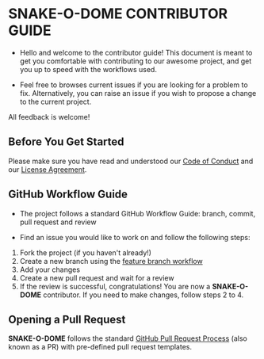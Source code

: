 # SNAKE-O-DOME CONTRIBUTOR GUIDE

* Hello and welcome to the contributor guide! This document is meant to get you comfortable with contributing to our awesome project, and get you up to speed with the workflows used.

* Feel free to browses current issues if you are looking for a problem to fix. Alternatively, you can raise an issue if you wish to propose a change to the current project.

All feedback is welcome!


## Before You Get Started

Please make sure you have read and understood our [Code of Conduct](/CODE-OF-CONDUCT.md) and our [License Agreement](./license.md).

## GitHub Workflow Guide

* The project follows a standard GitHub Workflow Guide: branch, commit, pull request and review

* Find an issue you would like to work on and follow the following steps:

1. Fork the project (if you haven't already!)
2. Create a new branch using the [feature branch workflow](https://www.atlassian.com/git/tutorials/comparing-workflows/feature-branch-workflow)
3. Add your changes
4. Create a new pull request and wait for a review
5. If the review is successful, congratulations! You are now a **SNAKE-O-DOME** contributor. If you need to make changes, follow steps 2 to 4.


## Opening a Pull Request

**SNAKE-O-DOME** follows the standard [GitHub Pull Request Process](https://help.github.com/en/articles/about-pull-requests) (also known as a PR) with pre-defined pull request templates.
